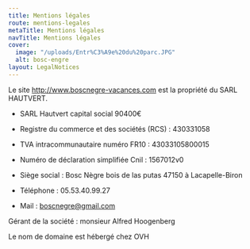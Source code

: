 ```yaml
---
title: Mentions légales
route: mentions-legales
metaTitle: Mentions légales
navTitle: Mentions légales
cover:
  image: "/uploads/Entr%C3%A9e%20du%20parc.JPG"
  alt: bosc-engre
layout: LegalNotices
---
```


Le site http://www.boscnegre-vacances.com est la propriété du SARL HAUTVERT.

* SARL Hautvert capital social 90400€

* Registre du commerce et des sociétés (RCS) : 430331058 

* TVA intracommunautaire numéro FR10 : 43033105800015

* Numéro de déclaration simplifiée Cnil : 1567012v0

* Siège social : Bosc Nègre bois de las putas 47150 à Lacapelle-Biron

* Téléphone : 05.53.40.99.27

* Mail : boscnegre@gmail.com

Gérant de la société : monsieur Alfred Hoogenberg

Le nom de domaine est hébergé chez OVH